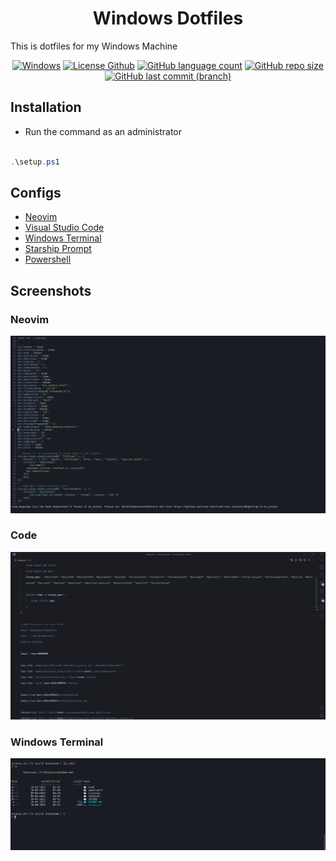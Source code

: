 <h1 align="center">Windows Dotfiles </h1>

This is dotfiles for my Windows Machine

<p align="center">
	<a href="#"><img alt="Windows" src="https://img.shields.io/static/v1?label=os&message=Windows&color=informational&style=for-the-badge&logo=windows"></a>
	<a href="./LICENSE"><img alt="License Github" src="https://img.shields.io/github/license/techtuner/windows-dot?style=for-the-badge&logo=GitBook"></a>
	<a href="#"><img alt="GitHub language count" src="https://img.shields.io/github/languages/count/techtuner/windows-dot?style=for-the-badge"></a>
	<a href="#"><img alt="GitHub repo size" src="https://img.shields.io/github/repo-size/techtuner/windows-dot?style=for-the-badge&logo=GitHub"><a>
	<a href="#"><img alt="GitHub last commit (branch)" src="https://img.shields.io/github/last-commit/techtuner/windows-dot/main?style=for-the-badge&logo=GitHub"></a>
</p>

## Installation

- Run the command as an administrator
```powershell

.\setup.ps1

```

## Configs

- [Neovim](./nvim/Neovim.md)
- [Visual Studio Code](./vscode/Code.md)
- [Windows Terminal](./terminal/settings.json)
- [Starship Prompt](./starship/starship.toml)
- [Powershell](./powershell/user_profile.ps1)

## Screenshots
### Neovim
![Neovim Setup](./nvim/neovim_setup.png)
### Code
![Code Setup](./vscode/code_setup.png)

### Windows Terminal
![Windows Terminal Setup](./terminal.png)
